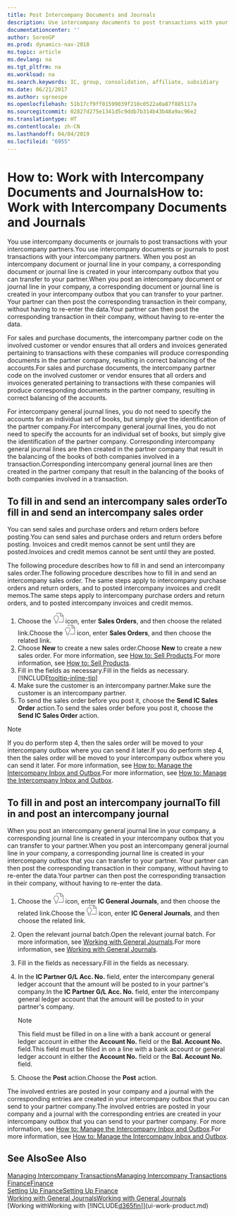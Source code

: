 ```yaml
---
title: Post Intercompany Documents and Journals
description: Use intercompany documents to post transactions with your intercompany partners.
documentationcenter: ''
author: SorenGP
ms.prod: dynamics-nav-2018
ms.topic: article
ms.devlang: na
ms.tgt_pltfrm: na
ms.workload: na
ms.search.keywords: IC, group, consolidation, affiliate, subsidiary
ms.date: 06/21/2017
ms.author: sgroespe
ms.openlocfilehash: 51b17cf9ff01599039f210c0522a0a87f885117a
ms.sourcegitcommit: 02827d275e1341d5c9ddb7b314b43b48a9ac96e2
ms.translationtype: HT
ms.contentlocale: zh-CN
ms.lasthandoff: 04/04/2019
ms.locfileid: "6955"
---
```

# <a name="how-to-work-with-intercompany-documents-and-journals"></a><span data-ttu-id="bb6e0-103">How to: Work with Intercompany Documents and Journals</span><span class="sxs-lookup"><span data-stu-id="bb6e0-103">How to: Work with Intercompany Documents and Journals</span></span>
<span data-ttu-id="bb6e0-104">You use intercompany documents or journals to post transactions with your intercompany partners.</span><span class="sxs-lookup"><span data-stu-id="bb6e0-104">You use intercompany documents or journals to post transactions with your intercompany partners.</span></span> <span data-ttu-id="bb6e0-105">When you post an intercompany document or journal line in your company, a corresponding document or journal line is created in your intercompany outbox that you can transfer to your partner.</span><span class="sxs-lookup"><span data-stu-id="bb6e0-105">When you post an intercompany document or journal line in your company, a corresponding document or journal line is created in your intercompany outbox that you can transfer to your partner.</span></span> <span data-ttu-id="bb6e0-106">Your partner can then post the corresponding transaction in their company, without having to re-enter the data.</span><span class="sxs-lookup"><span data-stu-id="bb6e0-106">Your partner can then post the corresponding transaction in their company, without having to re-enter the data.</span></span>

<span data-ttu-id="bb6e0-107">For sales and purchase documents, the intercompany partner code on the involved customer or vendor ensures that all orders and invoices generated pertaining to transactions with these companies will produce corresponding documents in the partner company, resulting in correct balancing of the accounts.</span><span class="sxs-lookup"><span data-stu-id="bb6e0-107">For sales and purchase documents, the intercompany partner code on the involved customer or vendor ensures that all orders and invoices generated pertaining to transactions with these companies will produce corresponding documents in the partner company, resulting in correct balancing of the accounts.</span></span>

<span data-ttu-id="bb6e0-108">For intercompany general journal lines, you do not need to specify the accounts for an individual set of books, but simply give the identification of the partner company.</span><span class="sxs-lookup"><span data-stu-id="bb6e0-108">For intercompany general journal lines, you do not need to specify the accounts for an individual set of books, but simply give the identification of the partner company.</span></span> <span data-ttu-id="bb6e0-109">Corresponding intercompany general journal lines are then created in the partner company that result in the balancing of the books of both companies involved in a transaction.</span><span class="sxs-lookup"><span data-stu-id="bb6e0-109">Corresponding intercompany general journal lines are then created in the partner company that result in the balancing of the books of both companies involved in a transaction.</span></span>

## <a name="to-fill-in-and-send-an-intercompany-sales-order"></a><span data-ttu-id="bb6e0-110">To fill in and send an intercompany sales order</span><span class="sxs-lookup"><span data-stu-id="bb6e0-110">To fill in and send an intercompany sales order</span></span>
<span data-ttu-id="bb6e0-111">You can send sales and purchase orders and return orders before posting.</span><span class="sxs-lookup"><span data-stu-id="bb6e0-111">You can send sales and purchase orders and return orders before posting.</span></span> <span data-ttu-id="bb6e0-112">Invoices and credit memos cannot be sent until they are posted.</span><span class="sxs-lookup"><span data-stu-id="bb6e0-112">Invoices and credit memos cannot be sent until they are posted.</span></span>

<span data-ttu-id="bb6e0-113">The following procedure describes how to fill in and send an intercompany sales order.</span><span class="sxs-lookup"><span data-stu-id="bb6e0-113">The following procedure describes how to fill in and send an intercompany sales order.</span></span> <span data-ttu-id="bb6e0-114">The same steps apply to intercompany purchase orders and return orders, and to posted intercompany invoices and credit memos.</span><span class="sxs-lookup"><span data-stu-id="bb6e0-114">The same steps apply to intercompany purchase orders and return orders, and to posted intercompany invoices and credit memos.</span></span>  

1. <span data-ttu-id="bb6e0-115">Choose the ![Search for Page or Report](media/ui-search/search_small.png "Search for Page or Report icon") icon, enter **Sales Orders**, and then choose the related link.</span><span class="sxs-lookup"><span data-stu-id="bb6e0-115">Choose the ![Search for Page or Report](media/ui-search/search_small.png "Search for Page or Report icon") icon, enter **Sales Orders**, and then choose the related link.</span></span>  
2. <span data-ttu-id="bb6e0-116">Choose **New** to create a new sales order.</span><span class="sxs-lookup"><span data-stu-id="bb6e0-116">Choose **New** to create a new sales order.</span></span> <span data-ttu-id="bb6e0-117">For more information, see [How to: Sell Products](sales-how-sell-products.md).</span><span class="sxs-lookup"><span data-stu-id="bb6e0-117">For more information, see [How to: Sell Products](sales-how-sell-products.md).</span></span>  
3. <span data-ttu-id="bb6e0-118">Fill in the fields as necessary.</span><span class="sxs-lookup"><span data-stu-id="bb6e0-118">Fill in the fields as necessary.</span></span> [!INCLUDE[tooltip-inline-tip](includes/tooltip-inline-tip_md.md)]
4. <span data-ttu-id="bb6e0-119">Make sure the customer is an intercompany partner.</span><span class="sxs-lookup"><span data-stu-id="bb6e0-119">Make sure the customer is an intercompany partner.</span></span>
5. <span data-ttu-id="bb6e0-120">To send the sales order before you post it, choose the **Send IC Sales Order** action.</span><span class="sxs-lookup"><span data-stu-id="bb6e0-120">To send the sales order before you post it, choose the **Send IC Sales Order** action.</span></span>

> [!NOTE]
> <span data-ttu-id="bb6e0-121">If you do perform step 4, then the sales order will be moved to your intercompany outbox where you can send it later.</span><span class="sxs-lookup"><span data-stu-id="bb6e0-121">If you do perform step 4, then the sales order will be moved to your intercompany outbox where you can send it later.</span></span> <span data-ttu-id="bb6e0-122">For more information, see [How to: Manage the Intercompany Inbox and Outbox](intercompany-how-manage-intercompany-inbox.md).</span><span class="sxs-lookup"><span data-stu-id="bb6e0-122">For more information, see [How to: Manage the Intercompany Inbox and Outbox](intercompany-how-manage-intercompany-inbox.md).</span></span>

## <a name="to-fill-in-and-post-an-intercompany-journal"></a><span data-ttu-id="bb6e0-123">To fill in and post an intercompany journal</span><span class="sxs-lookup"><span data-stu-id="bb6e0-123">To fill in and post an intercompany journal</span></span>
<span data-ttu-id="bb6e0-124">When you post an intercompany general journal line in your company, a corresponding journal line is created in your intercompany outbox that you can transfer to your partner.</span><span class="sxs-lookup"><span data-stu-id="bb6e0-124">When you post an intercompany general journal line in your company, a corresponding journal line is created in your intercompany outbox that you can transfer to your partner.</span></span> <span data-ttu-id="bb6e0-125">Your partner can then post the corresponding transaction in their company, without having to re-enter the data.</span><span class="sxs-lookup"><span data-stu-id="bb6e0-125">Your partner can then post the corresponding transaction in their company, without having to re-enter the data.</span></span>

1. <span data-ttu-id="bb6e0-126">Choose the ![Search for Page or Report](media/ui-search/search_small.png "Search for Page or Report icon") icon, enter **IC General Journals**, and then choose the related link.</span><span class="sxs-lookup"><span data-stu-id="bb6e0-126">Choose the ![Search for Page or Report](media/ui-search/search_small.png "Search for Page or Report icon") icon, enter **IC General Journals**, and then choose the related link.</span></span>  
2. <span data-ttu-id="bb6e0-127">Open the relevant journal batch.</span><span class="sxs-lookup"><span data-stu-id="bb6e0-127">Open the relevant journal batch.</span></span> <span data-ttu-id="bb6e0-128">For more information, see [Working with General Journals](ui-work-general-journals.md).</span><span class="sxs-lookup"><span data-stu-id="bb6e0-128">For more information, see [Working with General Journals](ui-work-general-journals.md).</span></span>
3. <span data-ttu-id="bb6e0-129">Fill in the fields as necessary.</span><span class="sxs-lookup"><span data-stu-id="bb6e0-129">Fill in the fields as necessary.</span></span>
4. <span data-ttu-id="bb6e0-130">In the **IC Partner G/L Acc. No.** field, enter the intercompany general ledger account that the amount will be posted to in your partner's company.</span><span class="sxs-lookup"><span data-stu-id="bb6e0-130">In the **IC Partner G/L Acc. No.** field, enter the intercompany general ledger account that the amount will be posted to in your partner's company.</span></span>

    > [!NOTE]
    > <span data-ttu-id="bb6e0-131">This field must be filled in on a line with a bank account or general ledger account in either the **Account No.** field or the **Bal. Account No.** field.</span><span class="sxs-lookup"><span data-stu-id="bb6e0-131">This field must be filled in on a line with a bank account or general ledger account in either the **Account No.** field or the **Bal. Account No.** field.</span></span>  
5. <span data-ttu-id="bb6e0-132">Choose the **Post** action.</span><span class="sxs-lookup"><span data-stu-id="bb6e0-132">Choose the **Post** action.</span></span>

<span data-ttu-id="bb6e0-133">The involved entries are posted in your company and a journal with the corresponding entries are created in your intercompany outbox that you can send to your partner company.</span><span class="sxs-lookup"><span data-stu-id="bb6e0-133">The involved entries are posted in your company and a journal with the corresponding entries are created in your intercompany outbox that you can send to your partner company.</span></span> <span data-ttu-id="bb6e0-134">For more information, see [How to: Manage the Intercompany Inbox and Outbox](intercompany-how-manage-intercompany-inbox.md).</span><span class="sxs-lookup"><span data-stu-id="bb6e0-134">For more information, see [How to: Manage the Intercompany Inbox and Outbox](intercompany-how-manage-intercompany-inbox.md).</span></span> 

## <a name="see-also"></a><span data-ttu-id="bb6e0-135">See Also</span><span class="sxs-lookup"><span data-stu-id="bb6e0-135">See Also</span></span>
[<span data-ttu-id="bb6e0-136">Managing Intercompany Transactions</span><span class="sxs-lookup"><span data-stu-id="bb6e0-136">Managing Intercompany Transactions</span></span>](intercompany-manage.md)  
[<span data-ttu-id="bb6e0-137">Finance</span><span class="sxs-lookup"><span data-stu-id="bb6e0-137">Finance</span></span>](finance.md)  
[<span data-ttu-id="bb6e0-138">Setting Up Finance</span><span class="sxs-lookup"><span data-stu-id="bb6e0-138">Setting Up Finance</span></span>](finance-setup-finance.md)  
[<span data-ttu-id="bb6e0-139">Working with General Journals</span><span class="sxs-lookup"><span data-stu-id="bb6e0-139">Working with General Journals</span></span>](ui-work-general-journals.md)  
[<span data-ttu-id="bb6e0-140">Working with</span><span class="sxs-lookup"><span data-stu-id="bb6e0-140">Working with</span></span> [!INCLUDE[d365fin](includes/d365fin_md.md)]](ui-work-product.md)
